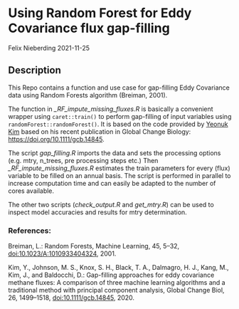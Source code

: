 Using Random Forest for Eddy Covariance flux gap-filling
================
Felix Nieberding
2021-11-25

## Description

This Repo contains a function and use case for gap-filling Eddy
Covariance data using Random Forests algorithm (Breiman, 2001).

The function in *\_RF_impute_missing_fluxes.R* is basically a convenient
wrapper using `caret::train()` to perform gap-filling of input variables
using `randomForest::randomForest()`. It is based on the code provided
by [Yeonuk Kim](https://github.com/yeonukkim/EC_FCH4_gapfilling) based
on his recent publication in Global Change Biology:
<https://doi.org/10.1111/gcb.14845>.

The script *gap_filling.R* imports the data and sets the processing
options (e.g. mtry, n_trees, pre processing steps etc.) Then
*\_RF_impute_missing_fluxes.R* estimates the train parameters for every
(flux) variable to be filled on an annual basis. The script is performed
in parallel to increase computation time and can easily be adapted to
the number of cores available.

The other two scripts (*check_output.R* and *get_mtry.R*) can be used to
inspect model accuracies and results for mtry determination.

### References:

Breiman, L.: Random Forests, Machine Learning, 45, 5–32,
<doi:10.1023/A:1010933404324>, 2001.

Kim, Y., Johnson, M. S., Knox, S. H., Black, T. A., Dalmagro, H. J.,
Kang, M., Kim, J., and Baldocchi, D.: Gap-filling approaches for eddy
covariance methane fluxes: A comparison of three machine learning
algorithms and a traditional method with principal component analysis,
Global Change Biol, 26, 1499–1518, <doi:10.1111/gcb.14845>, 2020.
